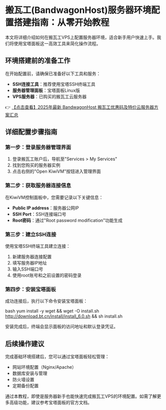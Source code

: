 # 搬瓦工(BandwagonHost)服务器环境配置搭建指南：从零开始教程

本文将详细介绍如何在搬瓦工VPS上配置服务器环境，适合新手用户快速上手。我们将使用宝塔面板这一高效工具来简化操作流程。

## 环境搭建前的准备工作

在开始配置前，请确保已准备好以下工具和服务：

- **SSH连接工具**：推荐使用宝塔SSH终端工具
- **服务器管理面板**：宝塔面板Linux版
- **VPS服务器**：已购买的搬瓦工云服务器

👉 [【点击查看】2025年最新 BandwagonHost 搬瓦工优惠码及特价云服务器方案汇总](https://bit.ly/banwagon)

## 详细配置步骤指南

### 第一步：登录服务器管理界面

1. 登录搬瓦工账户后，导航至"Services > My Services"
2. 找到您购买的服务器实例
3. 点击右侧的"Open KiwiVM"按钮进入管理界面

### 第二步：获取服务器连接信息

在KiwiVM控制面板中，您需要记录以下关键信息：

- **Public IP address**：服务器公网IP
- **SSH Port**：SSH连接端口号
- **Root密码**：通过"Root password modification"功能生成

### 第三步：建立SSH连接

使用宝塔SSH终端工具建立连接：

1. 新建服务器连接配置
2. 填写服务器IP地址
3. 输入SSH端口号
4. 使用root账号和之前设置的密码登录

### 第四步：安装宝塔面板

成功连接后，执行以下命令安装宝塔面板：

bash
yum install -y wget && wget -O install.sh http://download.bt.cn/install/install_6.0.sh && sh install.sh

安装完成后，终端会显示面板的访问地址和默认登录凭证。

## 后续操作建议

完成基础环境搭建后，您可以通过宝塔面板轻松管理：

- 网站环境配置（Nginx/Apache）
- 数据库安装与管理
- 防火墙设置
- 定期备份配置

通过本教程，即使是服务器新手也能快速完成搬瓦工VPS的环境配置。如需了解更多高级功能，建议参考宝塔面板的官方文档。